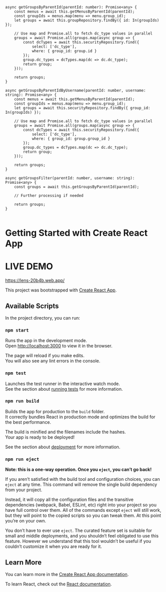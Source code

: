 ```
async getGroupsByParentId(parentId: number): Promise<any> {
    const menus = await this.getMenusByParentId(parentId);
    const groupIds = menus.map(menu => menu.group_id);
    let groups = await this.groupRepository.findBy({ id: In(groupIds) });

    // Use map and Promise.all to fetch dc_type values in parallel
    groups = await Promise.all(groups.map(async group => {
        const dcTypes = await this.securityRepository.find({
            select: ['dc_type'],
            where: { group_id: group.id }
        });
        group.dc_types = dcTypes.map(dc => dc.dc_type);
        return group;
    }));

    return groups;
}

async getGroupsByParentIdByUsername(parentId: number, username: string): Promise<any> {
    const menus = await this.getMenusByParentId(parentId);
    const groupIds = menus.map(menu => menu.group_id);
    let groups = await this.securityRepository.findBy({ group_id: In(groupIds) });

    // Use map and Promise.all to fetch dc_type values in parallel
    groups = await Promise.all(groups.map(async group => {
        const dcTypes = await this.securityRepository.find({
            select: ['dc_type'],
            where: { group_id: group.group_id }
        });
        group.dc_types = dcTypes.map(dc => dc.dc_type);
        return group;
    }));

    return groups;
}

async getGroupsFilter(parentId: number, username: string): Promise<any> {
    const groups = await this.getGroupsByParentId(parentId);

    // Further processing if needed

    return groups;
}


```


# Getting Started with Create React App

# LIVE DEMO
https://lens-20b4b.web.app/

This project was bootstrapped with [Create React App](https://github.com/facebook/create-react-app).

## Available Scripts

In the project directory, you can run:

### `npm start`

Runs the app in the development mode.\
Open [http://localhost:3000](http://localhost:3000) to view it in the browser.

The page will reload if you make edits.\
You will also see any lint errors in the console.

### `npm test`

Launches the test runner in the interactive watch mode.\
See the section about [running tests](https://facebook.github.io/create-react-app/docs/running-tests) for more information.

### `npm run build`

Builds the app for production to the `build` folder.\
It correctly bundles React in production mode and optimizes the build for the best performance.

The build is minified and the filenames include the hashes.\
Your app is ready to be deployed!

See the section about [deployment](https://facebook.github.io/create-react-app/docs/deployment) for more information.

### `npm run eject`

**Note: this is a one-way operation. Once you `eject`, you can’t go back!**

If you aren’t satisfied with the build tool and configuration choices, you can `eject` at any time. This command will remove the single build dependency from your project.

Instead, it will copy all the configuration files and the transitive dependencies (webpack, Babel, ESLint, etc) right into your project so you have full control over them. All of the commands except `eject` will still work, but they will point to the copied scripts so you can tweak them. At this point you’re on your own.

You don’t have to ever use `eject`. The curated feature set is suitable for small and middle deployments, and you shouldn’t feel obligated to use this feature. However we understand that this tool wouldn’t be useful if you couldn’t customize it when you are ready for it.

## Learn More

You can learn more in the [Create React App documentation](https://facebook.github.io/create-react-app/docs/getting-started).

To learn React, check out the [React documentation](https://reactjs.org/).
